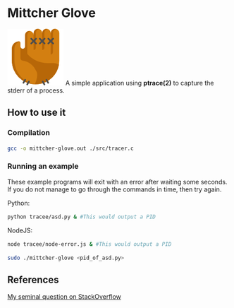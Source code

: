 # Mittcher Glove

![Mittcher Glove Logo](logo.png)
A simple application using **ptrace(2)** to capture the stderr of a process.

## How to use it

### Compilation

```sh
gcc -o mittcher-glove.out ./src/tracer.c
```

### Running an example

These example programs will exit with an error after waiting some seconds.
If you do not manage to go through the commands in time, then try again.

Python:

```sh
python tracee/asd.py & #This would output a PID
```

NodeJS:
```sh
node tracee/node-error.js & #This would output a PID
```

```sh
sudo ./mittcher-glove <pid_of_asd.py>
```

## References

[My seminal question on StackOverflow](http://stackoverflow.com/43854398/read-the-stderr-of-a-process-using-ptrace2)
